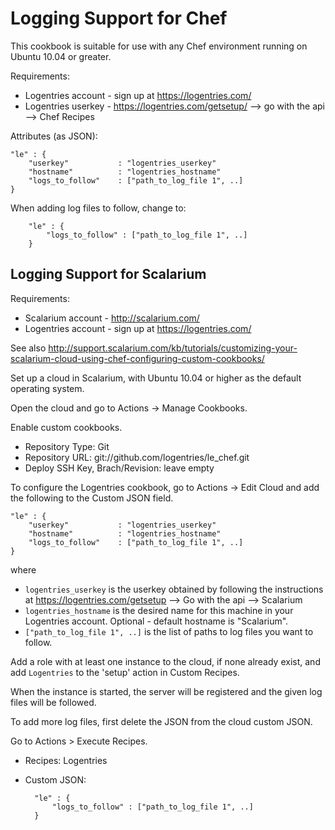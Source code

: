 Logging Support for Chef
========================

This cookbook is suitable for use with any Chef environment running on Ubuntu 10.04 or greater.

Requirements:

- Logentries account - sign up at <https://logentries.com/>
- Logentries userkey - <https://logentries.com/getsetup/> --> go with the api --> Chef Recipes

Attributes (as JSON):

    "le" : {
        "userkey"			: "logentries_userkey"
    	"hostname"			: "logentries_hostname"
    	"logs_to_follow"	: ["path_to_log_file 1", ..]
    }
    
When adding log files to follow, change to:

        "le" : {
            "logs_to_follow" : ["path_to_log_file 1", ..]
        }

Logging Support for Scalarium
-----------------------------

Requirements:

- Scalarium account - <http://scalarium.com/>
- Logentries account - sign up at <https://logentries.com/> 

See also <http://support.scalarium.com/kb/tutorials/customizing-your-scalarium-cloud-using-chef-configuring-custom-cookbooks/>

Set up a cloud in Scalarium, with Ubuntu 10.04 or higher as the default operating system.

Open the cloud and go to Actions -> Manage Cookbooks.

Enable custom cookbooks.

- Repository Type: Git
- Repository URL: git://github.com/logentries/le_chef.git
- Deploy SSH Key, Brach/Revision: leave empty

To configure the Logentries cookbook, go to Actions -> Edit Cloud and add the following to the Custom JSON field.

    "le" : {
    	"userkey"			: "logentries_userkey"
    	"hostname"			: "logentries_hostname"
    	"logs_to_follow"	: ["path_to_log_file 1", ..]
    }
where

- ``logentries_userkey`` is the userkey obtained by following the instructions at <https://logentries.com/getsetup> --> Go with the api --> Scalarium
- ``logentries_hostname`` is the desired name for this machine in your Logentries account. Optional - default hostname is "Scalarium".
- ``["path_to_log_file 1", ..]`` is the list of paths to log files you want to follow.

Add a role with at least one instance to the cloud, if none already exist, and add `Logentries` to the 'setup' action in Custom Recipes.

When the instance is started, the server will be registered and the given log files will be followed.

To add more log files, first delete the JSON from the cloud custom JSON. 

Go to Actions > Execute Recipes.

- Recipes: Logentries
- Custom JSON: 

        "le" : {
        	"logs_to_follow" : ["path_to_log_file 1", ..]
        }